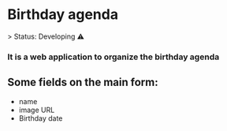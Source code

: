 <h1> Birthday agenda </h1>
> Status: Developing ⚠️
<h3> It is a web application to organize the birthday agenda </h3> 

## Some fields on the main form:

* name
* image URL
* Birthday date
